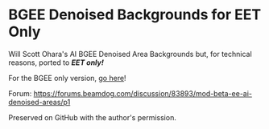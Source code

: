 # BGEE Denoised Backgrounds for EET Only
Will Scott Ohara's AI BGEE Denoised Area Backgrounds but, for technical reasons, ported to ***EET only!***

For the BGEE only version, [go here](https://github.com/WillScarlettOhara/BGEE_AI_Denoised_Areas)!

Forum: https://forums.beamdog.com/discussion/83893/mod-beta-ee-ai-denoised-areas/p1

Preserved on GitHub with the author's permission.
